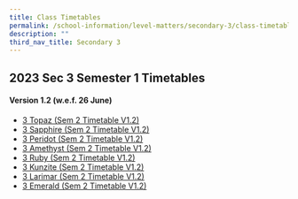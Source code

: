 ```yaml
---
title: Class Timetables
permalink: /school-information/level-matters/secondary-3/class-timetables/
description: ""
third_nav_title: Secondary 3
---
```

## 2023 Sec 3 Semester 1 Timetables
#### Version 1.2 (w.e.f. 26 June)

*  <a href="/files/Class%20Timetables/2023/Sem%202/V1_2/2023%20sem2%20s3t%20tt%20v1_2.pdf" target="_blank"> 3 Topaz (Sem 2 Timetable V1.2)</a>
*  <a href="/files/Class%20Timetables/2023/Sem%202/V1_2/2023%20sem2%20s3s%20tt%20v1_2.pdf" target="_blank"> 3 Sapphire (Sem 2 Timetable V1.2)</a>
*  <a href="/files/Class%20Timetables/2023/Sem%202/V1_2/2023%20sem2%20s3p%20tt%20v1_2.pdf" target="_blank"> 3 Peridot (Sem 2 Timetable V1.2)</a>
*  <a href="/files/Class%20Timetables/2023/Sem%202/V1_2/2023%20sem2%20s3a%20tt%20v1_2.pdf" target="_blank"> 3 Amethyst (Sem 2 Timetable V1.2)</a>
*  <a href="/files/Class%20Timetables/2023/Sem%202/V1_2/2023%20sem2%20s3r%20tt%20v1_2.pdf" target="_blank"> 3 Ruby (Sem 2 Timetable V1.2)</a>
*  <a href="/files/Class%20Timetables/2023/Sem%202/V1_2/2023%20sem2%20s3k%20tt%20v1_2.pdf" target="_blank"> 3 Kunzite (Sem 2 Timetable V1.2)</a>
*  <a href="/files/Class%20Timetables/2023/Sem%202/V1_2/2023%20sem2%20s3l%20tt%20v1_2.pdf" target="_blank"> 3 Larimar (Sem 2 Timetable V1.2)</a>
*  <a href="/files/Class%20Timetables/2023/Sem%202/V1_2/2023%20sem2%20s3e%20tt%20v1_2.pdf" target="_blank"> 3 Emerald (Sem 2 Timetable V1.2)</a>